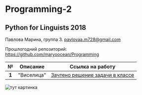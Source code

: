 # Programming-2
## Python for Linguists 2018
Павлова Марина, группа 3. pavlovaa.m728@gmail.com


Прошлогодний репозиторий: https://github.com/maryoocean/Programming


|**№**|**Описание**|**Ссылка на работу**|
|:---:|:---:|:---:|
|**1**|"Виселица"|[Зачтено решение задачи в классе](https://github.com/maryoocean/Programming-2/blob/master/Classes/class1.py)|


![тут картинка](https://funpick.ru/wp-content/uploads/2017/11/Edinorog-7.jpg "тут картинка")
